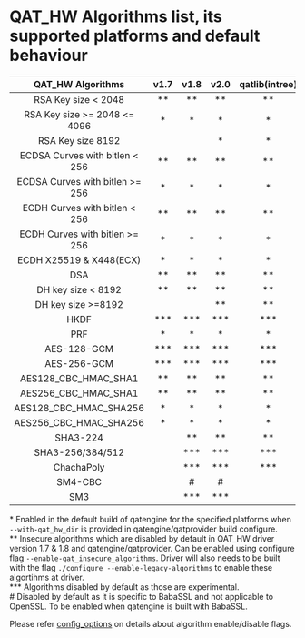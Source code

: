 # QAT_HW Algorithms list, its supported platforms and default behaviour

| QAT_HW Algorithms | v1.7 | v1.8 | v2.0 | qatlib(intree) |
| :---: | :---: | :---: | :---: | :---: |
| RSA Key size < 2048 | ** | ** | ** | ** |
| RSA Key size >= 2048 <= 4096 | * | * | * | * |
| RSA Key size 8192 |  |  | * | * |
| ECDSA Curves with bitlen < 256 | ** | ** | ** | ** |
| ECDSA Curves with bitlen >= 256 | * | * | * | * |
| ECDH Curves with bitlen  < 256| ** | ** | ** | ** |
| ECDH Curves with bitlen >= 256 | * | * | * | * |
| ECDH X25519 & X448(ECX)| * | * | * | * |
| DSA | ** | ** | ** | ** |
| DH key size < 8192 | ** | ** | ** | ** |
| DH key size >=8192 |  |  | ** | ** |
| HKDF | *** | *** | *** | *** |
| PRF | * | * | * | * |
| AES-128-GCM | *** | *** | *** | *** |
| AES-256-GCM | *** | *** | *** | *** |
| AES128_CBC_HMAC_SHA1 | ** | ** | ** | ** |
| AES256_CBC_HMAC_SHA1 | ** | ** | ** | ** |
| AES128_CBC_HMAC_SHA256 | * | * | * | * |
| AES256_CBC_HMAC_SHA256 | * | * | * | * |
| SHA3-224 |  | ** | ** | ** |
| SHA3-256/384/512 |  | *** | *** | *** |
| ChachaPoly | | *** | *** | *** |
| SM4-CBC |  | # | # |  |
| SM3 | | *** | *** | |

\* Enabled in the default build of qatengine for the specified platforms when `--with-qat_hw_dir` is provided in qatengine/qatprovider build configure.<br>
\** Insecure algorithms which are disabled by default in QAT_HW driver version 1.7 & 1.8 and qatengine/qatprovider. Can be enabled using configure flag `--enable-qat_insecure_algorithms`. Driver will also needs to be built with the flag `./configure --enable-legacy-algorithms` to enable these algortihms at driver.<br>
\*** Algorithms disabled by default as those are experimental.<br>
\# Disabled by default as it is specific to BabaSSL and not applicable to OpenSSL. To be enabled when qatengine is built with BabaSSL.

Please refer [config_options](config_options.md) on details about algorithm enable/disable flags.
